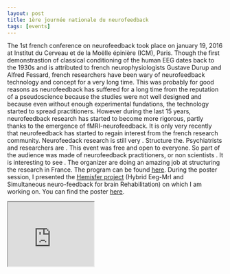 ```yaml
---
layout: post
title: 1ère journée nationale du neurofeedback
tags: [events]
---
```


The 1st french conference on neurofeedback took place on january 19, 2016 at Institut du Cerveau et de la Moëlle épinière (ICM), Paris. Though the first demonstrastion of classical conditioning of the human EEG dates back to the 1930s and is attributed to french neurophysiologists Gustave Durup and Alfred Fessard, french researchers have been wary of neurofeedback technology and concept for a very long time. This was probably for good reasons as neurofeedback has suffered for a long time from the reputation of a pseudoscience because the studies were not well designed and because even without enough experimental fundations, the technology started to spread practitioners. However during the last 15 years, neurofeedback research has started to become more rigorous, partly thanks to the emergence of fMRI-neurofeedback. It is only very recently that neurofeedback has started to regain interest from the french research community. Neurofeedack research is still very . Structure the. Psychiatrists and researchers are . This event was free and open to everyone. So part of the audience was made of neurofeedback practitioners, or non scientists . It is interesting to see . The organizer are doing an amazing job at structuring the research in France. The program can be found [here](http://www.encephale.com/content/download/97633/1791609/version/4/file/programme-journee-neurofeedback.pdf). During the poster session, I presented the [Hemisfer project](https://www.researchgate.net/project/Hemisfer) (Hybrid Eeg-MrI and Simultaneous neuro-feedback for brain Rehabilitation) on which I am working on. You can find the poster [here](/lorraineperronnet/public/img/poster-CominLabs-Hemisfer.pdf).

<iframe src="http://www.encephale.com/content/download/97633/1791609/version/4/file/programme-journee-neurofeedback.pdf" width="200" />
